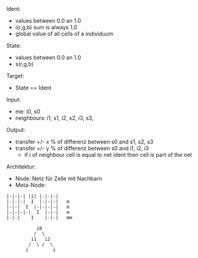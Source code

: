 


Ident:
* values between 0.0 an 1.0
* i(r,g,b) sum is always 1.0
* global value of all cells of a individuum

State:
* values between 0.0 an 1.0
* s(r,g,b)

Target:
* State == Ident

Input:
* me: i0, s0
* neighbours: i1, s1, i2, s2, i3, s3,

Output:
* transfer +/- x % of differenz between s0 and s1, s2, s3
* transfer +/- y % of differenz between s0 and i1, i2, i3
  * if i of neighbour cell is equal to net ident then cell is part of the net

Architektur:
* Node: Netz für Zelle mit Nachbarn
* Meta-Node: 

```
|-|-|-| |i| |-|-|-|
|-|-|-|  I  |-|-|-|   m
|-|-|  I  |-|-|-|-|   m
|-|-|-|-|  I  |-|-|   m
|-|-|    I    |-|-|   mm

           i0
          /  \
         i1   i2
        /  \ /  \
       i         i
```
